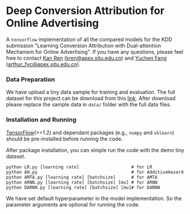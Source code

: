 # Deep Conversion Attribution for Online Advertising
A `tensorflow` implementation of all the compared models for the KDD submission "Learning Conversion Attribution with Dual-attention Mechanism for Online Advertising".
If you have any questions, please feel free to contact [Kan Ren](http://apex.sjtu.edu.cn/members/kren) (kren@apex.sjtu.edu.cn) and [Yuchen Fang](http://apex.sjtu.edu.cn/members/arthur_fyc) (arthur_fyc@apex.sjtu.edu.cn).

### Data Preparation
We have upload a tiny data sample for training and evaluation.
The full dataset for this project can be download from this [link](http://apex.sjtu.edu.cn/datasets/13).
After download please replace the sample data in `data/` folder with the full data files.

### Installation and Running
[TensorFlow](https://www.tensorflow.org/)(>=1.2) and dependant packages (e.g., `numpy` and `sklearn`) should be pre-installed before running the code.

After package installation, you can simple run the code with the demo tiny dataset.
```
python LR.py [learning rate]                    # for LR
python AH.py                                    # for AdditiveHazard
python AMTA.py [learning rate] [batchsize]      # for AMTA
python ARNN.py [learning rate] [batchsize] [mu] # for ARNN
python DARNN.py [learning rate] [batchsize] [mu]# for DARNN
```

We have set default hyperparameter in the model implementation. So the parameter arguments are optional for running the code.
